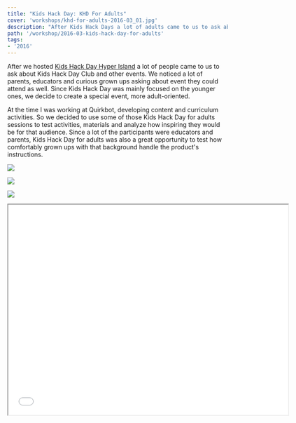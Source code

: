 ```yaml
---
title: "Kids Hack Day: KHD For Adults"
cover: 'workshops/khd-for-adults-2016-03_01.jpg'
description: "After Kids Hack Days a lot of adults came to us to ask about participation. We decide to create a special event only for them."
path: '/workshop/2016-03-kids-hack-day-for-adults'
tags:
- '2016'
---
```


After we hosted [Kids Hack Day Hyper Island](./workshop/2016-03-kids-hack-day-hyper-island) a lot of people came to us to ask about Kids Hack Day Club and other events. We noticed a lot of parents, educators and curious grown ups asking about event they could attend as well. Since Kids Hack Day was mainly focused on the younger ones, we decide to create a special event, more adult-oriented.

At the time I was working at Quirkbot, developing content and curriculum activities. So we decided to use some of those Kids Hack Day for adults sessions to test activities, materials and analyze how inspiring they would be for that audience. Since a lot of the participants were educators and parents, Kids Hack Day for adults was also a great opportunity to test how comfortably grown ups with that background handle the product's instructions.

![](./workshops/khd-for-adults-2016-03_01.jpg)

![](./workshops/khd-for-adults-2016-03_02.jpg)

![](./workshops/khd-for-adults-2016-03_03.jpg)

<iframe width="640" height="480" src="//www.youtube.com/embed/IbrmV32dptE" allowfullscreen></iframe>

